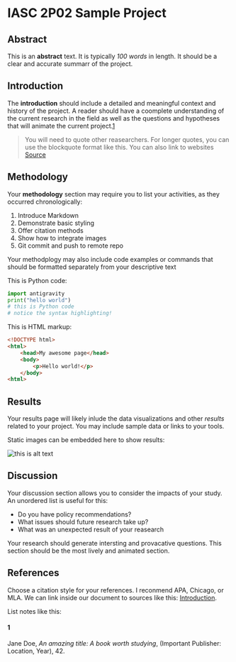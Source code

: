 # IASC 2P02 Sample Project

## Abstract 

This is an **abstract** text. It is typically *100 words* in length. It should be a clear and accurate summarr of the project.

## Introduction

The **introduction** should include a detailed and meaningful context and history of the project. A reader should have a coomplete understanding of the current research in the field as well as the questions and hypotheses that will animate the current project.[1](#1) 

> You will need to quote other reasearchers. For longer quotes, you can use the blockquote format like this. You can also link to websites [Source](https://duck.com)

## Methodology

Your **methodology** section may require you to list your activities, as they occurred chronologically:

1. Introduce Markdown 
2. Demonstrate basic styling 
3. Offer citation methods 
4. Show how to integrate images 
5. Git commit and push to remote repo

Your methodplogy may also include code examples or commands that should be formatted separately from your descriptive text 

This is Python code:

```python
import antigravity
print("hello world")
# this is Python code 
# notice the syntax highlighting!
```
This is HTML markup:
```html
<!DOCTYPE html>
<html>
    <head>My awesome page</head>
    <body>
        <p>Hello world!</p>
    </body>
<html>
```

## Results 

Your results page will likely inlude the data visualizations and other *results* related to your project. You may include sample data or links to your tools.

Static images can be embedded here to show results:

![this is alt text](https://upload.wikimedia.org/wikipedia/commons/a/a6/Animated_phenakistiscope_disc_-_Running_rats_Fantascope_by_Thomas_Mann_Baynes_1833.gif)


## Discussion 

Your discussion section allows you to consider the impacts of your study. An unordered list is useful for this:

- Do you have policy recommendations?
- What issues should future research take up?
-  What was an unexpected result of your reasearch 

Your research should generate intersting and provacative questions. This section should be the most lively and animated section. 

## References

Choose a citation style for your references. I reconmend APA, Chicago, or MLA. We can link inside our document to sources like this: [Introduction](#introduction).

List notes like this:

#### 1
Jane Doe, *An amazing title: A book worth studying*, (Important Publisher: Location, Year), 42.